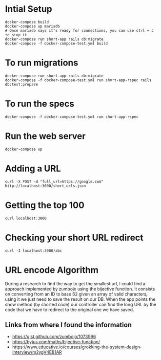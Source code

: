 # Intial Setup

    docker-compose build
    docker-compose up mariadb
    # Once mariadb says it's ready for connections, you can use ctrl + c to stop it
    docker-compose run short-app rails db:migrate
    docker-compose -f docker-compose-test.yml build

# To run migrations

    docker-compose run short-app rails db:migrate
    docker-compose -f docker-compose-test.yml run short-app-rspec rails db:test:prepare

# To run the specs

    docker-compose -f docker-compose-test.yml run short-app-rspec

# Run the web server

    docker-compose up

# Adding a URL

    curl -X POST -d "full_url=https://google.com" http://localhost:3000/short_urls.json

# Getting the top 100

    curl localhost:3000

# Checking your short URL redirect

    curl -I localhost:3000/abc

# URL encode Algorithm

During a research to find the way to get the smallest url, I could find a approach implemented by zumbojo using the bijective function. 
It consists on converting from an ID to base 62 given an array of valid characters, using it we just need to save the result on our DB.
When the app points the show method (by shorted code) our controller can find the long URL by the code that we have to redirect to the original one we have saved.

## Links from where I found the information
- https://gist.github.com/zumbojo/1073996
- https://byjus.com/maths/bijective-function/
- https://www.educative.io/courses/grokking-the-system-design-interview/m2ygV4E81AR
